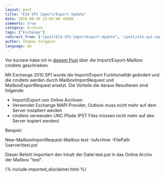 ```yaml
---
layout: post
title: "E14 SP1 Import/Export Update"
date: 2010-08-28 22:03:00 +0200
comments: true
category: Archive
tags: ["Exchange"]
redirect_from: ["/post/E14-SP1-ImportExport-Update", "/post/e14-sp1-importexport-update"]
author: thomas torggler
language: de
---
```

<!-- more -->
<p>Vor kurzem habe ich in <a href="/post/ImportExport-Mailbox.aspx">diesem Post</a> &uuml;ber die Import/Export-Mailbox cmdlets geschrieben.</p>
<p>Mit Exchange 2010 SP1 wurde die Import/Export Funktionalit&auml;t ge&auml;ndert und die cmdlets werden durch MailboxImportRequest und MailboxExportRequest ersetzt. Die Vorteile die daraus Resultieren sind folgende:</p>
<ul>
<li>Import/Export von Online Archiven</li>
<li>Verwendet Exchange MAPI Provider, Outlook muss nicht mehr auf dem Server installiert werden</li>
<li>cmdlets verwenden UNC Pfade (PST Files m&uuml;ssen nicht mehr auf den Server kopiert werden)</li>
</ul>
<p>Beispiel:</p>
<p>New-MailboxImportRequest-Mailbox&nbsp;test -IsArchive&nbsp;-FilePath \\server\test.pst</p>
<p>Dieser Befehl Importiert den Inhalt der Datei test.pst in das Online Archiv der Mailbox "test".</p>
{% include imported_disclaimer.html %}
